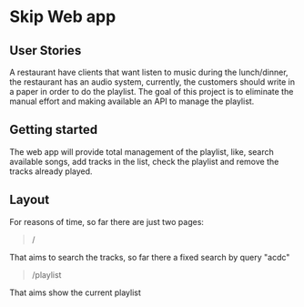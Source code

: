 # Skip Web app

## User Stories
A restaurant have clients that want listen to music during the lunch/dinner, the restaurant has an audio system, currently, the customers should write in a paper in order to do the playlist. The goal of this project is to eliminate the manual effort and making available an API to manage the playlist.

## Getting started

The web app will provide total management of the playlist, like, search available songs, add tracks in the list, check the playlist and remove the tracks already played.

## Layout

For reasons of time, so far there are just two pages:

> /

That aims to search the tracks, so far there a fixed search by query "acdc"

> /playlist

That aims show the current playlist